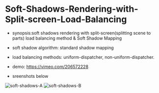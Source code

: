 # Soft-Shadows-Rendering-with-Split-screen-Load-Balancing

* synopsis:soft shadows rendering with split-screen(splitting scene to parts) load balancing method & Soft Shadow Mapping
* soft shadow algorithm: standard shadow mapping
* load balancing methods: uniform-dispatcher, non-uniform-dispatcher.

* demo: https://vimeo.com/206572228
* sreenshots below

![soft-shadows-A](https://github.com/FrankBATMAN/Soft-Shadows-Rendering-with-Split-screen-Load-Balancing/blob/master/ScreenShots/SotfShaowMapping_A.bmp)
![soft-shadows-B](https://github.com/FrankBATMAN/Soft-Shadows-Rendering-with-Split-screen-Load-Balancing/blob/master/ScreenShots/SotfShaowMapping_B.bmp)
